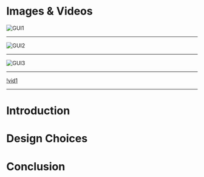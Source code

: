 # Images & Videos
![GUI1](https://github.com/terrabladex/periodiCpp-Storage/blob/main/Images%26Videos/table.png)

---
![GUI2](https://github.com/terrabladex/periodiCpp-Storage/blob/main/Images%26Videos/search.png)

---
![GUI3](https://github.com/terrabladex/periodiCpp-Storage/blob/main/Images%26Videos/dialog.png)

---

[!vid1](https://github.com/terrabladex/periodiCpp-Storage/blob/main/Images%26Videos/GUI-Recording-1.mkv)

---
# Introduction
# Design Choices
# Conclusion

